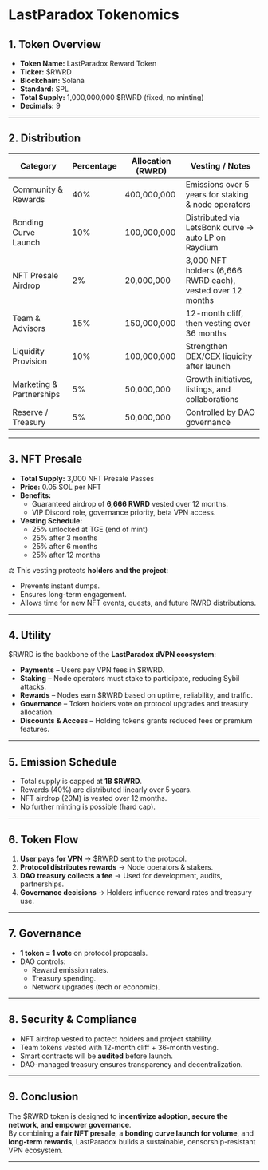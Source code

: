 # LastParadox Tokenomics

## 1. Token Overview
- **Token Name:** LastParadox Reward Token  
- **Ticker:** $RWRD  
- **Blockchain:** Solana  
- **Standard:** SPL  
- **Total Supply:** 1,000,000,000 $RWRD (fixed, no minting)  
- **Decimals:** 9  

---

## 2. Distribution
| Category               | Percentage | Allocation (RWRD)    | Vesting / Notes |
|-------------------------|------------|-----------------------|-----------------|
| Community & Rewards     | 40%        | 400,000,000           | Emissions over 5 years for staking & node operators |
| Bonding Curve Launch    | 10%        | 100,000,000           | Distributed via LetsBonk curve → auto LP on Raydium |
| NFT Presale Airdrop     | 2%         | 20,000,000            | 3,000 NFT holders (6,666 RWRD each), vested over 12 months |
| Team & Advisors         | 15%        | 150,000,000           | 12-month cliff, then vesting over 36 months |
| Liquidity Provision     | 10%        | 100,000,000           | Strengthen DEX/CEX liquidity after launch |
| Marketing & Partnerships| 5%         | 50,000,000            | Growth initiatives, listings, and collaborations |
| Reserve / Treasury      | 5%         | 50,000,000            | Controlled by DAO governance |

---

## 3. NFT Presale
- **Total Supply:** 3,000 NFT Presale Passes  
- **Price:** 0.05 SOL per NFT  
- **Benefits:**  
  - Guaranteed airdrop of **6,666 RWRD** vested over 12 months.  
  - VIP Discord role, governance priority, beta VPN access.  
- **Vesting Schedule:**  
  - 25% unlocked at TGE (end of mint)  
  - 25% after 3 months  
  - 25% after 6 months  
  - 25% after 12 months  

⚖️ This vesting protects **holders and the project**:
- Prevents instant dumps.  
- Ensures long-term engagement.  
- Allows time for new NFT events, quests, and future RWRD distributions.  

---

## 4. Utility
$RWRD is the backbone of the **LastParadox dVPN ecosystem**:
- **Payments** – Users pay VPN fees in $RWRD.  
- **Staking** – Node operators must stake to participate, reducing Sybil attacks.  
- **Rewards** – Nodes earn $RWRD based on uptime, reliability, and traffic.  
- **Governance** – Token holders vote on protocol upgrades and treasury allocation.  
- **Discounts & Access** – Holding tokens grants reduced fees or premium features.  

---

## 5. Emission Schedule
- Total supply is capped at **1B $RWRD**.  
- Rewards (40%) are distributed linearly over 5 years.  
- NFT airdrop (20M) is vested over 12 months.  
- No further minting is possible (hard cap).  

---

## 6. Token Flow
1. **User pays for VPN** → $RWRD sent to the protocol.  
2. **Protocol distributes rewards** → Node operators & stakers.  
3. **DAO treasury collects a fee** → Used for development, audits, partnerships.  
4. **Governance decisions** → Holders influence reward rates and treasury use.  

---

## 7. Governance
- **1 token = 1 vote** on protocol proposals.  
- DAO controls:  
  - Reward emission rates.  
  - Treasury spending.  
  - Network upgrades (tech or economic).  

---

## 8. Security & Compliance
- NFT airdrop vested to protect holders and project stability.  
- Team tokens vested with 12-month cliff + 36-month vesting.  
- Smart contracts will be **audited** before launch.  
- DAO-managed treasury ensures transparency and decentralization.  

---

## 9. Conclusion
The $RWRD token is designed to **incentivize adoption, secure the network, and empower governance**.  
By combining a **fair NFT presale**, a **bonding curve launch for volume**, and **long-term rewards**, LastParadox builds a sustainable, censorship-resistant VPN ecosystem.

---
